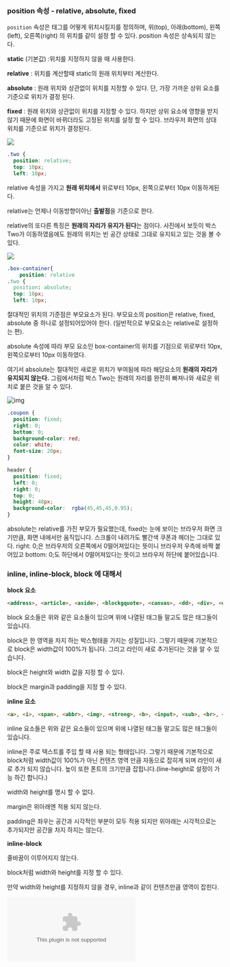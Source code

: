 ### position 속성 - relative, absolute, fixed

`position` 속성은 태그를 어떻게 위치시킬지를 정의하며, 위(top), 아래(bottom), 왼쪽(left), 오른쪽(right) 의 위치를 같이 설정 할 수 있다. position 속성은 상속되지 않는다.

**static** (기본값) :위치를 지정하지 않을 때 사용한다.

**relative** : 위치를 계산할때 static의 원래 위치부터 계산한다.

**absolute** : 원래 위치와 상관없이 위치를 지정할 수 있다. 단, 가장 가까운 상위 요소를 기준으로 위치가 결정 된다.

**fixed** : 원래 위치와 상관없이 위치를 지정할 수 있다. 하지만 상위 요소에 영향을 받지 않기 때문에 화면이 바뀌더라도 고정된 위치를 설정 할 수 있다. 브라우저 화면의 상대 위치를 기준으로 위치가 결정된다.

![](https://media.vlpt.us/images/hamsterhamin/post/f9fbd8c4-54f9-4078-9de7-91ac57343afd/image.png)

```css
.two {
  position: relative;
  top: 10px;
  left: 10px;
```

relative 속성을 가지고 **원래 위치에서** 위로부터 10px, 왼쪽으로부터 10px 이동하게된다.

relative는 언제나 이동방향이아닌 **출발점**을 기준으로 한다.

relative의 또다른 특징은 **원래의 자리가 유지가 된다**는 점이다. 사진에서 보듯이 박스 Two가 이동하였음에도 원래의 위치는 빈 공간 상태로 그대로 유지되고 있는 것을 볼 수 있다.

![](https://media.vlpt.us/images/hamsterhamin/post/b5e8b12e-d202-4149-a3e2-3c7a9b02c1f7/image.png)

```css
.box-container{
	position: relative
.two {
  position: absolute;
  top: 10px;
  left: 10px;
```

절대적인 위치의 기준점은 부모요소가 된다. 부모요소의 position은 relative, fixed, absolute 중 하나로 설정되어있어야 한다. (일반적으로 부모요소는 relative로 설정하는 편).

absolute 속성에 따라 부모 요소인 box-container의 위치를 기점으로 위로부터 10px, 왼쪽으로부터 10px 이동하였다.

여기서 absolute는 절대적인 새로운 위치가 부여됨에 따라 해당요소의 **원래의 자리가 유지되지 않는다.** 그림에서처럼 박스 Two는 원래의 자리를 완전히 빠져나와 새로운 위치로 붙은 것을 알 수 있다.

![img](https://storage.googleapis.com/replit/images/1554072426695_801a892856afe9180ec72e887dd666cb.pn)

```css
.coupon {
  position: fixed;
  right: 0;
  bottom: 0;
  background-color: red;
  color: white;
  font-size: 20px;
}

header {
  position: fixed;
  left: 0;
  right: 0;
  top: 0;
  height: 48px;
  background-color:  rgba(45,45,45,0.95);
}
```

absolute는 relative를 가진 부모가 필요했는데, fixed는 눈에 보이는 브라우저 화면 크기만큼, 화면 내에서만 움직입니다. 스크롤이 내려가도 빨간색 쿠폰과 헤더는 그대로 있다. right: 0;은 브라우저의 오른쪽에서 0떨어져있다는 뜻이니 브라우저 우측에 바짝 붙어있고 bottom: 0;도 하단에서 0떨어져있다는 뜻이고 브라우저 하단에 붙어있습니다.

### inline, inline-block, block 에 대해서

**block 요소**

```html
<address>, <article>, <aside>, <blockgquote>, <canvas>, <dd>, <div>, <dl>, <hr>, <header>, <form>,<h1>, <h2>, <h3>, <h4>, <h5>, <h6>, <table>, <pre>, <ul>, <p>, <ol>, <video>
```

block 요소들은 위와 같은 요소들이 있으며 위에 나열된 태그들 말고도 많은 태그들이 있습니다.

block은 한 영역을 차지 하는 박스형태을 가지는 성질입니다. 그렇기 때문에 기본적으로 block은 width값이 100%가 됩니다. 그리고 라인이 새로 추가된다는 것을 알 수 있습니다. 

block은 height와 width 값을 지정 할 수 있다.

block은 margin과 padding을 지정 할 수 있다.

**inline 요소**

```html
<a>, <i>, <span>, <abbr>, <img>, <strong>, <b>, <input>, <sub>, <br>, <code>, <em>, <small>, <tt>, <map>, <textarea>, <label>, <sup>, <q>, <button>, <cite>
```

inline 요소들은 위와 같은 요소들이 있으며 위에 나열된 태그들 말고도 많은 태그들이 있습니다.

inline은 주로 텍스트를 주입 할 때 사용 되는 형태입니다. 그렇기 때문에 기본적으로 block처럼 width값이 100%가 아닌 컨텐츠 영역 만큼 자동으로 잡히게 되며 라인이 새로 추가 되지 않습니다. 높이 또한 폰트의 크기만큼 잡힙니다.(line-height로 설정이 가능 하긴 합니다.)

width와 height를 명시 할 수 없다.

margin은 위아래엔 적용 되지 않는다.

padding은 좌우는 공간과 시각적인 부분이 모두 적용 되지만 위아래는 시각적으로는 추가되지만 공간을 차지 하지는 않는다.

**inline-block**

줄바꿈이 이루어지지 않는다.

block처럼 width와 height를 지정 할 수 있다.

만약 width와 height를 지정하지 않을 경우, inline과 같이 컨텐츠만큼 영역이 잡힌다.

![](https://samanthaming.gumlet.io/pictorials/css-inline-vs-inlineblock-vs-block-4.jpg.gz?format=auto)